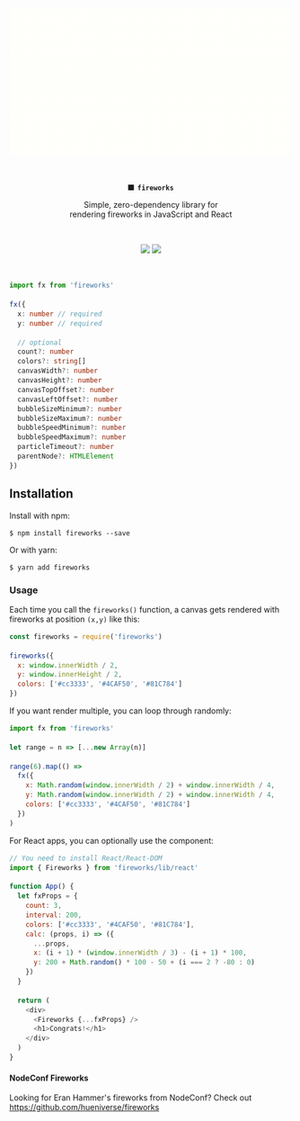 ![Demo GIF of fireworks being rendered](./test/images/fireworks.gif)

<br/>
<p align="center">
  <strong><code>🎆 fireworks</code></strong>
</p>

<p align="center">
  Simple, zero-dependency library for<br/>
  rendering fireworks in JavaScript and React
</p>
<br/>

<p align="center">
  <a href="https://unpkg.com/fireworks@^2.2.2/lib/fireworks.js"><img src="https://img.badgesize.io/https://unpkg.com/fireworks@^2.2.2/lib/fireworks.js?compression=gzip&amp;label=fireworks"></a>
  <a href="https://www.npmjs.com/package/fireworks"><img src="https://img.shields.io/npm/v/fireworks.svg?maxAge=3600&label=fireworks&colorB=007ec6"></a>
</p>
<br/>

```typescript
import fx from 'fireworks'

fx({
  x: number // required
  y: number // required

  // optional
  count?: number
  colors?: string[]
  canvasWidth?: number
  canvasHeight?: number
  canvasTopOffset?: number
  canvasLeftOffset?: number
  bubbleSizeMinimum?: number
  bubbleSizeMaximum?: number
  bubbleSpeedMinimum?: number
  bubbleSpeedMaximum?: number
  particleTimeout?: number
  parentNode?: HTMLElement
})
```

## Installation

Install with npm:

```
$ npm install fireworks --save
```

Or with yarn:

```
$ yarn add fireworks
```

### Usage

Each time you call the `fireworks()` function, a canvas gets rendered with fireworks at position `(x,y)` like this:

```javascript
const fireworks = require('fireworks')

fireworks({
  x: window.innerWidth / 2,
  y: window.innerHeight / 2,
  colors: ['#cc3333', '#4CAF50', '#81C784']
})
```

If you want render multiple, you can loop through randomly:

```javascript
import fx from 'fireworks'

let range = n => [...new Array(n)]

range(6).map(() =>
  fx({
    x: Math.random(window.innerWidth / 2) + window.innerWidth / 4,
    y: Math.random(window.innerWidth / 2) + window.innerWidth / 4,
    colors: ['#cc3333', '#4CAF50', '#81C784']
  })
)
```

For React apps, you can optionally use the component:

```javascript
// You need to install React/React-DOM
import { Fireworks } from 'fireworks/lib/react'

function App() {
  let fxProps = {
    count: 3,
    interval: 200,
    colors: ['#cc3333', '#4CAF50', '#81C784'],
    calc: (props, i) => ({
      ...props,
      x: (i + 1) * (window.innerWidth / 3) - (i + 1) * 100,
      y: 200 + Math.random() * 100 - 50 + (i === 2 ? -80 : 0)
    })
  }

  return (
    <div>
      <Fireworks {...fxProps} />
      <h1>Congrats!</h1>
    </div>
  )
}
```

#### NodeConf Fireworks

Looking for Eran Hammer's fireworks from NodeConf? Check out https://github.com/hueniverse/fireworks
